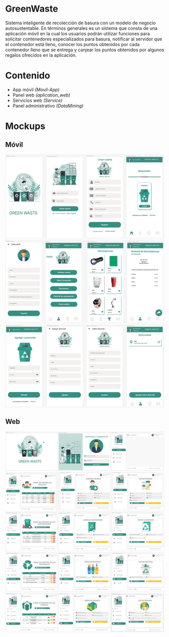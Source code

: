# GreenWaste
Sistema inteligente de recolección de basura con un modelo de negocio autosustentable. En términos generales es un sistema que consta de una aplicación móvil en la cual los usuarios podrán utilizar funciones para solicitar contenedores especializados para basura, notificar al servidor que el contenedor está lleno, conocer los puntos obtenidos por cada contenedor lleno que se entrega y canjear los puntos obtenidos por algunos regalos ofrecidos en la aplicación.

# Contenido
* App móvil *(Movil-App)*
* Panel web *(aplication_web)*
* Servicios web *(Service)*
* Panel administrativo *(DataMining)*

# Mockups
## Móvil
![moup-1](docs/moup-1.png)<br/>
![moup-2](docs/moup-2.png)<br/>
![moup-3](docs/moup-3.png)<br/>

## Web
![moup-web-1](docs/moup-web-1.png)<br/>
![moup-web-2](docs/moup-web-2.png)<br/>
![moup-web-3](docs/moup-web-3.png)<br/>
![moup-web-4](docs/moup-web-4.png)<br/>
![moup-web-5](docs/moup-web-5.png)<br/>

